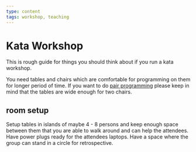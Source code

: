 ```yaml
---
type: content
tags: workshop, teaching
---
```

# Kata Workshop

This is rough guide for things you should think about if you run a kata workshop.

You need tables and chairs which are comfortable for programming on them for longer period of time.
If you want to do [pair programming](pair_programming.md) please keep in mind that the tables are wide enough for two chairs.

## room setup

Setup tables in islands of maybe 4 - 8 persons and keep enough space between them that you are able to walk around and can help the attendees.
Have power plugs ready for the attendees laptops.
Have a space where the group can stand in a circle for retrospective.

